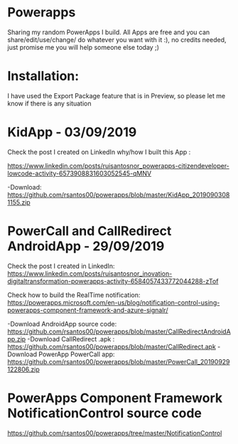 # Powerapps
Sharing my random PowerApps I build. All Apps are free and you can share/edit/use/change/ do whatever you want with it :), no credits needed, just promise me you will help someone else today ;)

# Installation:
I have used the Export Package feature that is in Preview, so please let me know if there is any situation

# KidApp - 03/09/2019

Check the post I created on LinkedIn why/how I built this App : 

https://www.linkedin.com/posts/ruisantosnor_powerapps-citizendeveloper-lowcode-activity-6573908831603052545-qMNV

-Download: https://github.com/rsantos00/powerapps/blob/master/KidApp_20190903081155.zip

# PowerCall and CallRedirect AndroidApp - 29/09/2019

Check the post I created in LinkedIn:
https://www.linkedin.com/posts/ruisantosnor_inovation-digitaltransformation-powerapps-activity-6584057433772044288-zTof

Check how to build the RealTime notification:
https://powerapps.microsoft.com/en-us/blog/notification-control-using-powerapps-component-framework-and-azure-signalr/

-Download AndroidApp source code: https://github.com/rsantos00/powerapps/blob/master/CallRedirectAndroidApp.zip
-Download CallRedirect .apk : https://github.com/rsantos00/powerapps/blob/master/CallRedirect.apk 
-Download PowerApp PowerCall app: https://github.com/rsantos00/powerapps/blob/master/PowerCall_20190929122806.zip

# PowerApps Component Framework NotificationControl source code
https://github.com/rsantos00/powerapps/tree/master/NotificationControl
